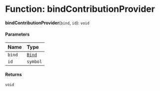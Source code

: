 # Function: bindContributionProvider

**bindContributionProvider**(`bind`, `id`): `void`

#### Parameters

| Name | Type |
| :------ | :------ |
| `bind` | [`Bind`](/auto-docs/free-layout-editor/types/interfaces.Bind.md) |
| `id` | `symbol` |

#### Returns

`void`
